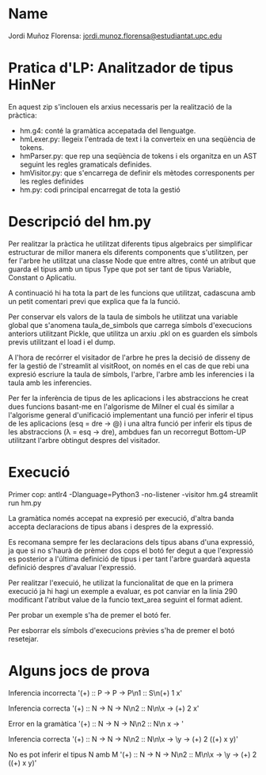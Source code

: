 # Name 

Jordi Muñoz Florensa: jordi.munoz.florensa@estudiantat.upc.edu

# Pratica d'LP: Analitzador de tipus HinNer

En aquest zip s'inclouen els arxius necessaris per la realització de la 
pràctica:
- hm.g4: conté la gramàtica accepatada del llenguatge.
- hmLexer.py: llegeix l'entrada de text i la converteix en una seqüència de tokens.
- hmParser.py: que rep una seqüència de tokens i els organitza en un AST seguint les regles gramaticals definides.
- hmVisitor.py: que s'encarrega de definir els mètodes corresponents per les regles definides
- hm.py: codi principal encarregat de tota la gestió

# Descripció del hm.py

Per realitzar la pràctica he utilitzat diferents tipus algebraics per
simplificar estructurar de millor manera els diferents components que 
s'utilitzen, per fer l'arbre he utilitzat una classe Node que entre altres,
conté un atribut que guarda el tipus amb un tipus Type que pot ser tant de
tipus Variable, Constant o Aplicatiu.

A continuació hi ha tota la part de les funcions que utilitzat, cadascuna
amb un petit comentari previ que explica que fa la funció.

Per conservar els valors de la taula de simbols he utilitzat una variable 
global que s'anomena taula_de_simbols que carrega símbols d'execucions 
anteriors utilitzant Pickle, que utilitza un arxiu .pkl on es guarden els 
símbols previs utilitzant el load i el dump.

A l'hora de recórrer el visitador de l'arbre he pres la decisió de disseny
de fer la gestió de l'streamlit al visitRoot, on només en el cas de que rebi
una expresió escriure la taula de símbols, l'arbre, l'arbre amb les inferencies
i la taula amb les inferencies.

Per fer la inferència de tipus de les aplicacions i les abstraccions he creat
dues funcions basant-me en l'algorisme de Milner el cual és similar a l'algorisme
general d'unificació implementant una funció per inferir el tipus de les
aplicacions (esq = dre -> @) i una altra funció per inferir els tipus de les
abstraccions (λ = esq -> dre), ambdues fan un recorregut Bottom-UP utilitzant
l'arbre obtingut despres del visitador.

# Execució

Primer cop: antlr4 -Dlanguage=Python3 -no-listener -visitor hm.g4
streamlit run hm.py

La gramàtica només accepat na expresió per execució, d'altra banda accepta
declaracions de tipus abans i despres de la expressió.

Es recomana sempre fer les declaracions dels tipus abans d'una expressió, ja
que si no s'haurà de prèmer dos cops el botó fer degut a que l'expressió es
posterior a l'última definició de tipus i per tant l'arbre guardarà aquesta
definició despres d'avaluar l'expressió.

Per realitzar l'execuió, he utilizat la funcionalitat de que en la primera 
execució ja hi hagi un exemple a evaluar, es pot canviar en la linia 290
modificant l'atribut value de la funcio text_area seguint el format adient.

Per probar un exemple s'ha de premer el botó fer.

Per esborrar els símbols d'execucions prèvies s'ha de premer el botó resetejar.

# Alguns jocs de prova

Inferencia incorrecta
'(+) :: P -> P -> P\n1 :: S\n(+) 1 x'

Inferencia correcta
'(+) :: N -> N -> N\n2 :: N\n\\x -> (+) 2 x'

Error en la gramàtica
'(+) :: N -> N -> N\n2 :: N\n x -> '

Inferencia correcta
'(+) :: N -> N -> N\n2 :: N\n\\x -> \\y -> (+) 2 ((+) x y)'

No es pot inferir el tipus N amb M
'(+) :: N -> N -> N\n2 :: M\n\\x -> \\y -> (+) 2 ((+) x y)'